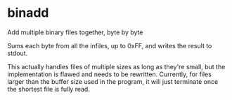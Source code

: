 # binadd
Add multiple binary files together, byte by byte

Sums each byte from all the infiles, up to 0xFF, and writes the result to stdout.

This actually handles files of multiple sizes as long as they're small, but the
implementation is flawed and needs to be rewritten. Currently, for files larger
than the buffer size used in the program, it will just terminate once the shortest
file is fully read.
